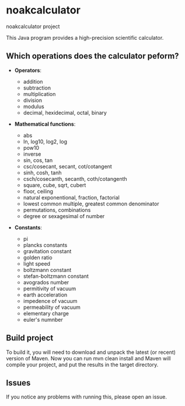# noakcalculator
noakcalculator project

This Java program provides a high-precision scientific calculator.


## Which operations does the calculator peform?

-   **Operators**:
      - addition
      - subtraction
      - multiplication
      - division
      - modulus
      - decimal, hexidecimal, octal, binary

-   **Mathematical functions**:
      - abs
      - ln, log10, log2, log
      - pow10
      - inverse
      - sin, cos, tan
      - csc/cosecant, secant, cot/cotangent
      - sinh, cosh, tanh
      - csch/cosecanth, secanth, coth/cotangenth
      - square, cube, sqrt, cubert
      - floor, ceiling
      - natural exponentional, fraction, factorial
      - lowest common multiple, greatest common denominator
      - permutations, combinations
      - degree or sexagesimal of number

-   **Constants**:
      - pi
      - plancks constants
      - gravitation constant
      - golden ratio
      - light speed
      - boltzmann constant
      - stefan-boltzmann constant
      - avogrados number
      - permitivity of vacuum
      - earth acceleration
      - impedence of vacuum
      - permeability of vacuum
      - elementary charge
      - euler's numnber


## Build project
To build it, you will need to download and unpack the latest (or recent) version of Maven. Now you can run mvn clean install and Maven will compile
your project, and put the results in the target directory.


## Issues
If you notice any problems with running this, please open an issue.
